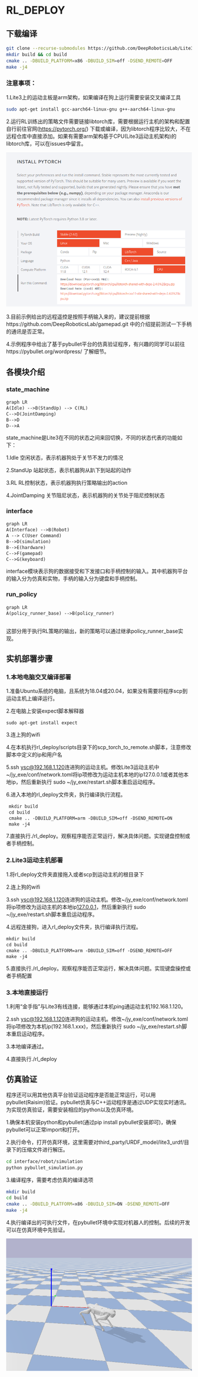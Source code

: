 # RL_DEPLOY

## 下载编译

```bash
git clone --recurse-submodules https://github.com/DeepRoboticsLab/Lite3_rl_deploy.git
mkdir build && cd build
cmake .. -DBUILD_PLATFORM=x86 -DBUILD_SIM=off -DSEND_REMOTE=OFF 
make -j4
```

### 注意事项：

1.Lite3上的运动主板是arm架构，如果编译在狗上运行需要安装交叉编译工具

```bash
sudo apt-get install gcc-aarch64-linux-gnu g++-aarch64-linux-gnu
```

2.运行RL训练出的策略文件需要链接libtorch库，需要根据运行主机的架构和配置自行前往官网(https://pytorch.org/) 下载或编译，因为libtorch程序比较大，不在远程仓库中直接添加。如果有需要arm架构基于CPU(Lite3运动主机架构)的libtorch库，可以在issues中留言。

<img src="./doc/libtorch.png" alt="a" style="zoom:75%;" />

3.目前示例给出的远程遥控是按照手柄输入来的，建议提前根据https://github.com/DeepRoboticsLab/gamepad.git 中的介绍提前测试一下手柄的通讯是否正常。

4.示例程序中给出了基于pybullet平台的仿真验证程序，有兴趣的同学可以前往https://pybullet.org/wordpress/ 了解细节。



## 各模块介绍

### state_machine


```mermaid
graph LR
A(Idle) -->B(StandUp) --> C(RL) 
C-->D(JointDamping)
B-->D
D-->A

```

state_machine是Lite3在不同的状态之间来回切换，不同的状态代表的功能如下：

1.Idle 空闲状态，表示机器狗处于关节不发力的情况

2.StandUp 站起状态，表示机器狗从趴下到站起的动作

3.RL RL控制状态，表示机器狗执行策略输出的action

4.JointDamping 关节阻尼状态，表示机器狗的关节处于阻尼控制状态

### interface

```mermaid
graph LR
A(Interface) -->B(Robot)
A --> C(User Command)
B-->D(simulation)
B-->E(hardware)
C-->F(gamepad)
C-->G(keyboard)

```

interface模块表示狗的数据接受和下发接口和手柄控制的输入。其中机器狗平台的输入分为仿真和实物，手柄的输入分为键盘和手柄控制。

### run_policy

```mermaid
graph LR
A(policy_runner_base) -->B(policy_runner)


```

这部分用于执行RL策略的输出，新的策略可以通过继承policy_runner_base实现。



## 实机部署步骤

### 1.本地电脑交叉编译部署

1.准备Ubuntu系统的电脑，且系统为18.04或20.04，如果没有需要将程序scp到运动主机上编译运行。

2.在电脑上安装expect脚本解释器 

```shell
sudo apt-get install expect
```

3.连上狗的wifi 

4.在本机执行rl_deploy/scripts目录下的scp_torch_to_remote.sh脚本，注意修改脚本中定义的ip和用户名 

5.ssh [ysc@192.168.1.120](mailto:ysc@192.168.1.120)连进狗的运动主机。修改Lite3运动主机中~/jy_exe/conf/network.toml将ip项修改为运动主机本地的ip127.0.0.1或者其他本地ip，然后重新执行 sudo ~/jy_exe/restart.sh脚本重启运动程序。 

6.进入本地的rl_deploy文件夹，执行编译执行流程。

```shell
 mkdir build 
 cd build 
 cmake .. -DBUILD_PLATFORM=arm -DBUILD_SIM=off -DSEND_REMOTE=ON 
 make -j4 
```

7.直接执行./rl_deploy。观察程序能否正常运行，解决具体问题。实现键盘控制或者手柄控制。



### 2.Lite3运动主机部署

1.将rl_deploy文件夹直接拖入或者scp到运动主机的根目录下 

2.连上狗的wifi 

3.ssh [ysc@192.168.1.120](mailto:ysc@192.168.1.120)连进狗的运动主机。修改~/jy_exe/conf/network.toml将ip项修改为运动主机的本地ip[127.0.0.1](http://127.0.0.1)，然后重新执行 sudo ~/jy_exe/restart.sh脚本重启运动程序。 

4.远程连接狗，进入rl_deploy文件夹，执行编译执行流程。 

```shell
mkdir build 
cd build 
cmake .. -DBUILD_PLATFORM=arm -DBUILD_SIM=off -DSEND_REMOTE=OFF 
make -j4 
```

5.直接执行./rl_deploy。观察程序能否正常运行，解决具体问题。实现键盘操控或者手柄配置



### 3.本地直接运行

1.利用“金手指”与Lite3有线连接，能够通过本机ping通运动主机192.168.1.120。

2.ssh [ysc@192.168.1.120](mailto:ysc@192.168.1.120)连进狗的运动主机。修改~/jy_exe/conf/network.toml将ip项修改为本机ip(192.168.1.xxx)，然后重新执行 sudo ~/jy_exe/restart.sh脚本重启运动程序。

3.本地编译通过。

4.直接执行./rl_deploy



## 仿真验证

程序还可以用其他仿真平台验证运动程序是否能正常运行，可以用pybullet(Raisim)验证。pybullet仿真与C++运动程序是通过UDP实现实时通讯。为实现仿真验证，需要安装相应的python以及仿真环境。

1.确保本机安装python和pybullet(通过pip install pybullet安装即可)，确保pybullet可以正常import和打开。

2.执行命令，打开仿真环境，这里需要对third_party/URDF_model/lite3_urdf/目录下的压缩文件进行解压。

```bash
cd interface/robot/simulation
python pybullet_simulation.py
```

3.编译程序，需要考虑仿真的编译选项

```bash
mkdir build 
cd build 
cmake .. -DBUILD_PLATFORM=x86 -DBUILD_SIM=ON -DSEND_REMOTE=OFF 
make -j4 
```

4.执行编译出的可执行文件，在pybullet环境中实现对机器人的控制。后续的开发可以在仿真环境中先验证。

<img src="./doc/pybullet_sim.png" alt="a" style="zoom:75%;" />

